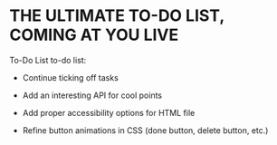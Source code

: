 # THE ULTIMATE TO-DO LIST, COMING AT YOU LIVE



To-Do List to-do list:

- Continue ticking off tasks

- Add an interesting API for cool points

- Add proper accessibility options for HTML file

- Refine button animations in CSS (done button, delete button, etc.)
